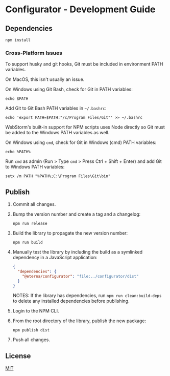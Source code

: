 # Configurator - Development Guide

## Dependencies

```shell script
npm install
```

### Cross-Platform Issues

To support husky and git hooks, Git must be included in environment PATH variables.

On MacOS, this isn't usually an issue.

On Windows using Git Bash, check for Git in PATH variables:

```shell script
echo $PATH
```

Add Git to Git Bash PATH variables in `~/.bashrc`:

```shell script
echo 'export PATH=$PATH:"/c/Program Files/Git"' >> ~/.bashrc
```

WebStorm's built-in support for NPM scripts uses Node directly so Git must be added to the Windows PATH variables as well.

On Windows using `cmd`, check for Git in Windows (cmd) PATH variables:

```shell script
echo %PATH%
```

Run `cmd` as admin (Run > Type `cmd` > Press Ctrl + Shift + Enter) and add Git to Windows PATH variables:

```shell script
setx /m PATH "%PATH%;C:\Program Files\Git\bin"
```

## Publish

1. Commit all changes.

2. Bump the version number and create a tag and a changelog:

   ```shell script
   npm run release
   ```

3. Build the library to propagate the new version number:

   ```shell script
   npm run build
   ```

4. Manually test the library by including the build as a symlinked dependency in a JavaScript application:

   ```json
   {
     "dependencies": {
       "@eterna/configurator": "file:../configurator/dist"
     }
   }
   ```

   NOTES: If the library has dependencies, run `npm run clean:build-deps` to delete any installed dependencies before publishing.

5. Login to the NPM CLI.

6. From the root directory of the library, publish the new package:

   ```shell script
   npm publish dist
   ```

7. Push all changes.

## License

[MIT]

[mit]: https://choosealicense.com/licenses/mit/
